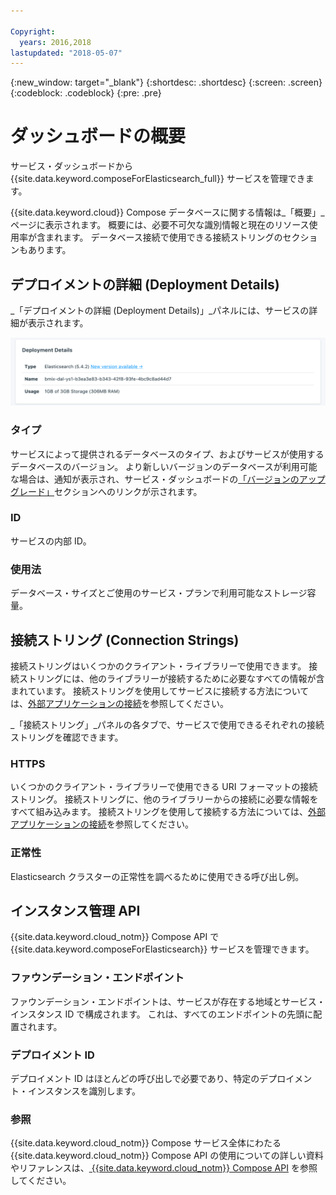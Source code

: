 ```yaml
---

Copyright:
  years: 2016,2018
lastupdated: "2018-05-07"
---
```


{:new_window: target="_blank"}
{:shortdesc: .shortdesc}
{:screen: .screen}
{:codeblock: .codeblock}
{:pre: .pre}

# ダッシュボードの概要

サービス・ダッシュボードから {{site.data.keyword.composeForElasticsearch_full}} サービスを管理できます。

{{site.data.keyword.cloud}} Compose データベースに関する情報は_「概要」_ページに表示されます。 概要には、必要不可欠な識別情報と現在のリソース使用率が含まれます。 データベース接続で使用できる接続ストリングのセクションもあります。

## デプロイメントの詳細 (Deployment Details)

_「デプロイメントの詳細 (Deployment Details)」_パネルには、サービスの詳細が表示されます。

![「デプロイメントの詳細 (Deployment Details)」](./images/elastic_search-deployment-details.png "「デプロイメントの詳細 (Deployment Details)」パネルのビュー")

### タイプ

サービスによって提供されるデータベースのタイプ、およびサービスが使用するデータベースのバージョン。 より新しいバージョンのデータベースが利用可能な場合は、通知が表示され、サービス・ダッシュボードの[「バージョンのアップグレード」](/docs/services/ComposeForElasticsearch/dashboard-settings.html#upgrade-version)セクションへのリンクが示されます。

### ID

サービスの内部 ID。

### 使用法

データベース・サイズとご使用のサービス・プランで利用可能なストレージ容量。


## 接続ストリング (Connection Strings)

接続ストリングはいくつかのクライアント・ライブラリーで使用できます。 接続ストリングには、他のライブラリーが接続するために必要なすべての情報が含まれています。 接続ストリングを使用してサービスに接続する方法については、[外部アプリケーションの接続](/docs/services/ComposeForElasticsearch/connecting-external.html)を参照してください。

_「接続ストリング」_パネルの各タブで、サービスで使用できるそれぞれの接続ストリングを確認できます。

### HTTPS

いくつかのクライアント・ライブラリーで使用できる URI フォーマットの接続ストリング。 接続ストリングに、他のライブラリーからの接続に必要な情報をすべて組み込みます。 接続ストリングを使用して接続する方法については、[外部アプリケーションの接続](/docs/services/ComposeForElasticsearch/connecting-external.html)を参照してください。

### 正常性

Elasticsearch クラスターの正常性を調べるために使用できる呼び出し例。

## インスタンス管理 API

{{site.data.keyword.cloud_notm}} Compose API で {{site.data.keyword.composeForElasticsearch}} サービスを管理できます。

### ファウンデーション・エンドポイント

ファウンデーション・エンドポイントは、サービスが存在する地域とサービス・インスタンス ID で構成されます。 これは、すべてのエンドポイントの先頭に配置されます。

### デプロイメント ID

デプロイメント ID はほとんどの呼び出しで必要であり、特定のデプロイメント・インスタンスを識別します。

### 参照

{{site.data.keyword.cloud_notm}} Compose サービス全体にわたる {{site.data.keyword.cloud_notm}} Compose API の使用についての詳しい資料やリファレンスは、[ {{site.data.keyword.cloud_notm}} Compose API](https://www.compose.com/articles/the-ibm-cloud-compose-api/) を参照してください。
